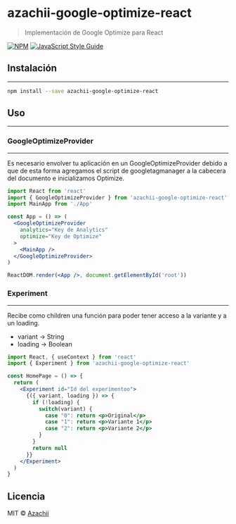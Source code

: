 # azachii-google-optimize-react

> Implementación de Google Optimize para React

[![NPM](https://img.shields.io/npm/v/azachii-google-optimize-react.svg)](https://www.npmjs.com/package/azachii-google-optimize-react) [![JavaScript Style Guide](https://img.shields.io/badge/code_style-standard-brightgreen.svg)](https://standardjs.com)

## Instalación
---

```bash
npm install --save azachii-google-optimize-react
```

## Uso
---

### GoogleOptimizeProvider
---

Es necesario envolver tu aplicación en un GoogleOptimizeProvider debido a que de esta forma agregamos el script de googletagmanager a la cabecera del documento e inicializamos Optimize.

```jsx
import React from 'react'
import { GoogleOptimizeProvider } from 'azachii-google-optimize-react'
import MainApp from './App'

const App = () => (
  <GoogleOptimizeProvider
    analytics="Key de Analytics"
    optimize="Key de Optimize"
  >
    <MainApp />
  </GoogleOptimizeProvider>
)

ReactDOM.render(<App />, document.getElementById('root'))
```

### Experiment
---

Recibe como children una función para poder tener acceso a la variante y a un loading.

* variant -> String
* loading -> Boolean

```jsx
import React, { useContext } from 'react'
import { Experiment } from 'azachii-google-optimize-react'

const HomePage = () => {
  return (
    <Experiment id="Id del experimentoo">
      {({ variant, loading }) => {
        if (!loading) {
          switch(variant) {
            case "0": return <p>Original</p>
            case "1": return <p>Variante 1</p>
            case "2": return <p>Variante 2</p>
          }
        }
        return null
      }}
    </Experiment>
  )
}
```

## Licencia

MIT © [Azachii](https://azachii.digital/)
